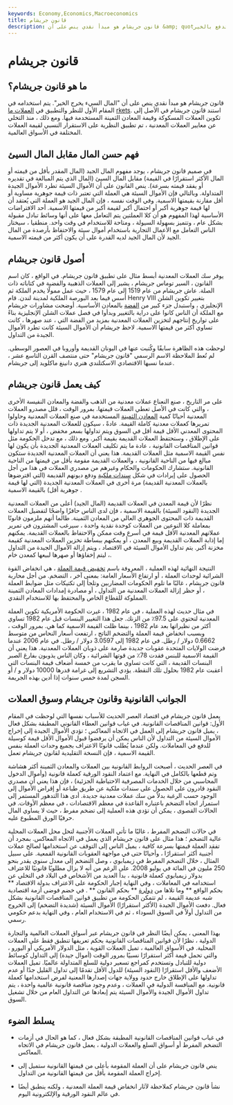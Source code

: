 ```yaml
---
keywords: Economy,Economics,Macroeconomics
title: قانون جريشام
description: قانون جريشام هو مبدأ نقدي ينص على أن &amp; quot؛ الأموال السيئة تدفع بالخير. &amp; quot؛ يتم استخدامه بشكل أساسي للنظر والتطبيق في أسواق العملات.
---
```


# قانون جريشام
## ما هو قانون جريشام؟

قانون جريشام هو مبدأ نقدي ينص على أن "المال السيء يخرج الخير". يتم استخدامه في المقام الأول للنظر والتطبيق في [العملات ما](/international-currency-markets) [rkets](/international-currency-markets). استند قانون جريشام في الأصل إلى تكوين العملات المسكوكة وقيمة المعادن الثمينة المستخدمة فيها. ومع ذلك ، منذ التخلي عن معايير العملات المعدنية ، تم تطبيق النظرية على الاستقرار النسبي لقيمة العملات المختلفة في الأسواق العالمية.

## فهم حسن المال مقابل المال السيئ

في صميم قانون جريشام ، يوجد مفهوم المال الجيد (المال المقدر بأقل من قيمته أو المال الأكثر استقرارًا في القيمة) مقابل المال السيئ (المال الذي يتم المبالغة في تقديره أو يفقد قيمته بسرعة). ينص القانون على أن الأموال السيئة تطرد الأموال الجيدة المتداولة. وبالتالي فإن الأموال السيئة هي العملة التي تعتبر ذات قيمة جوهرية مساوية أو أقل مقارنة بقيمتها الاسمية. وفي الوقت نفسه ، فإن المال الجيد هو العملة التي يُعتقد أن لها قيمة جوهرية أكبر أو احتمال أكبر لقيمة أكبر من قيمتها الاسمية. أحد الافتراضات الأساسية لهذا المفهوم هو أن كلا العملتين يتم التعامل معها على أنها وسائط تبادل مقبولة بشكل عام ، وتتميز بسهولة السيولة ، ومتاحة للاستخدام في وقت واحد. منطقيا ، سيختار الناس التعامل مع الأعمال التجارية باستخدام أموال سيئة والاحتفاظ بأرصدة من المال الجيد لأن المال الجيد لديه القدرة على أن يكون أكثر من قيمته الاسمية.

## أصول قانون جريشام

يوفر سك العملات المعدنية أبسط مثال على تطبيق قانون جريشام. في الواقع ، كان اسم القانون ، السير توماس جريشام ، يشير إلى العملات الذهبية والفضية في كتاباته ذات الصلة. عاش جريشام من عام 1519 إلى عام 1579 ، حيث عمل ممولًا يخدم الملكة ثم أسس فيما بعد البورصة الملكية لمدينة لندن. قام Henry VIII بتغيير تكوين الشلن الإنجليزي ، واستبدل جزء كبير من [الفضة](/silver-standard) بالمعادن الأساسية. أوضحت مشاورات جريشام مع الملكة أن الناس كانوا على دراية بالتغيير وبدأوا في فصل عملات الشلن الإنجليزية بناءً على تواريخ إنتاجهم لتخزين العملات المعدنية بمزيد من الفضة التي ، عند صهرها ، كانت تساوي أكثر من قيمتها الاسمية. لاحظ جريشام أن الأموال السيئة كانت تطرد الأموال الجيدة من التداول.

لوحظت هذه الظاهرة سابقًا وكُتبت عنها في اليونان القديمة وأوروبا في العصور الوسطى. لم تُعط الملاحظة الاسم الرسمي "قانون جريشام" حتى منتصف القرن التاسع عشر ، عندما نسبها الاقتصادي الاسكتلندي هنري دانينغ ماكلويد إلى جريشام.

## كيف يعمل قانون جريشام

على مر التاريخ ، صنع النعناع عملات معدنية من الذهب والفضة والمعادن النفيسة الأخرى ، والتي كانت في الأصل تعطي العملات قيمتها. بمرور الوقت ، قلل مصدرو العملات المعدنية أحيانًا كمية [المعادن الثمينة](/preciousmetal) المستخدمة في صنع العملات المعدنية وحاولوا تمريرها كعملات معدنية كاملة القيمة. عادةً ، سيكون للعملات المعدنية الجديدة ذات المحتوى المعدني الأقل قيمة أقل في السوق ويتم تداولها بسعر مخفض ، أو لا يتم تداولها على الإطلاق ، وستحتفظ العملات القديمة بقيمة أكبر. ومع ذلك ، مع تدخل الحكومة مثل قوانين المناقصات القانونية ، عادة ما يتم تكليف العملات المعدنية الجديدة بأن يكون لها نفس القيمة الاسمية مثل العملات القديمة. هذا يعني أن العملات المعدنية الجديدة ستكون مبالغ فيها من الناحية القانونية ، والعملات القديمة مقومة بأقل من قيمتها من الناحية القانونية. ستشارك الحكومات والحكام وغيرهم من مصدري العملات في هذا من أجل الحصول على إيرادات في شكل [سندات ملكية](/seigniorage) ودفع ديونهم القديمة (التي اقترضوها بالعملات المعدنية القديمة) مرة أخرى في العملات المعدنية الجديدة (التي لها قيمة جوهرية أقل) بالقيمة الاسمية .

نظرًا لأن قيمة المعدن في العملات القديمة (المال الجيد) أعلى من العملات المعدنية الجديدة (النقود السيئة) بالقيمة الاسمية ، فإن لدى الناس حافزًا واضحًا لتفضيل العملات القديمة ذات المحتوى الجوهري العالي من المعادن الثمينة. طالما أنهم ملزمون قانونًا بمعاملة كلا النوعين من العملات كوحدة نقدية واحدة ، سيرغب المشترون في تمرير عملاتهم المعدنية الأقل قيمة في أسرع وقت ممكن والاحتفاظ بالعملات القديمة. يمكنهم إما إذابة العملات القديمة وبيع المعدن ، أو يمكنهم ببساطة تخزين العملات المعدنية كقيمة مخزنة أكبر. يتم تداول الأموال السيئة في الاقتصاد ، ويتم إزالة الأموال الجيدة من التداول ، ليتم إخفاؤها أو صهرها لبيعها كمعدن خام.

النتيجة النهائية لهذه العملية ، المعروفة باسم [تخفيض قيمة العملة](/debasement) ، هي انخفاض القوة الشرائية لوحدات العملة ، أو ارتفاع الأسعار العامة: بمعنى آخر ، التضخم. من أجل محاربة قانون جريشام ، غالبًا ما تلوم الحكومات المضاربين وتلجأ إلى تكتيكات مثل ضوابط العملة ، أو حظر إزالة العملات المعدنية من التداول ، أو مصادرة إمدادات المعادن الثمينة المملوكة للقطاع الخاص والمحتفظ بها للاستخدام النقدي.

في مثال حديث لهذه العملية ، في عام 1982 ، غيرت الحكومة الأمريكية تكوين العملة المعدنية لتحتوي على 97.5٪ من الزنك. جعل هذا التغيير البنسات قبل عام 1982 تساوي أكثر من نظيراتها بعد عام 1982 ، بينما ظلت القيمة الاسمية كما هي. بمرور الوقت ، وبسبب انخفاض قيمة العملة والتضخم الناتج ، ارتفعت أسعار النحاس من متوسط 0.6662 دولار / رطل. في عام 1982 إلى 3.0597 دولار / رطل. في عام 2006 عندما فرضت الولايات المتحدة عقوبات جديدة صارمة على ذوبان العملات المعدنية. هذا يعني أن القيمة الاسمية للبنس فقدت 78٪ من قوتها الشرائية ، وكان الناس يذوبون بفارغ الصبر البنسات القديمة ، التي كانت تساوي ما يقرب من خمسة أضعاف قيمة البنسات التي أعقبت عام 1982 بحلول تلك النقطة. يؤدي التشريع إلى غرامة قدرها 10000 دولار و / أو السجن لمدة خمس سنوات إذا أدين بهذه الجريمة.

## الجوانب القانونية وقانون جريشام وسوق العملات

يعمل قانون جريشام في اقتصاد العصر الحديث للأسباب نفسها التي لوحظت في المقام الأول: قوانين المناقصات القانونية. في غياب قوانين العطاء القانوني المطبقة بشكل فعال ، يميل قانون جريشام إلى العمل في الاتجاه المعاكس ؛ تؤدي الأموال الجيدة إلى إخراج الأموال السيئة من التداول لأن الناس يمكن أن يرفضوا قبول الأموال الأقل قيمة كوسيلة للدفع في المعاملات. ولكن عندما يُطلب قانونًا الاعتراف بجميع وحدات العملة بنفس القيمة الاسمية ، فإن النسخة التقليدية لقانون جريشام تعمل.

في العصر الحديث ، أصبحت الروابط القانونية بين العملات والمعادن الثمينة أكثر هشاشة وتم قطعها بالكامل في النهاية. مع اعتماد النقود الورقية كعملة قانونية (وأموال الدخول المحاسبي من خلال الخدمات المصرفية الاحتياطية الجزئية) ، فإن هذا يعني أن مصدري النقود قادرون على الحصول على سندات ملكية عن طريق طباعة أو إقراض الأموال إلى الوجود حسب الرغبة بدلاً من سك عملات معدنية جديدة. أدى هذا التدهور المستمر إلى استمرار اتجاه التضخم باعتباره القاعدة في معظم الاقتصادات ، في معظم الأوقات. في الحالات القصوى ، يمكن أن تؤدي هذه العملية إلى تضخم مفرط ، حيث لا يساوي المال حرفيًا الورق المطبوع عليه.

في حالات التضخم المفرط ، غالبًا ما تأتي العملات الأجنبية لتحل محل العملات المحلية عالية التضخم ؛ هذا مثال على قانون جريشام الذي يعمل في الاتجاه المعاكس. بمجرد أن تفقد العملة قيمتها بسرعة كافية ، يميل الناس إلى التوقف عن استخدامها لصالح عملات أجنبية أكثر استقرارًا ، وأحيانًا حتى في مواجهة العقوبات القانونية القمعية. على سبيل المثال ، خلال التضخم المفرط في زيمبابوي ، وصل التضخم إلى معدل سنوي يقدر بنحو 250 مليون في المائة في يوليو 2008. على الرغم من أنه لا يزال مطلوبًا قانونيًا للاعتراف بدولار زيمبابوي كعملة قانونية ، بدأ العديد من الأشخاص في البلاد في التخلي عن استخدامه في المعاملات ، وفي النهاية إجبار الحكومة على الاعتراف بدولة الاقتصاد ** بحكم الواقع ** وما تلاها من [دولرة](/dollarization) ** بحكم القانون ** . في خضم فوضى أزمة اقتصادية شبه عديمة القيمة ، لم تتمكن الحكومة من تطبيق قوانين المناقصات القانونية بشكل فعال. دفعت الأموال الجيدة (الأكثر استقرارًا) الأموال السيئة (شديدة التضخم) إلى الخروج من التداول أولاً في السوق السوداء ، ثم في الاستخدام العام ، وفي النهاية بدعم حكومي رسمي.

بهذا المعنى ، يمكن أيضًا النظر في قانون جريشام عبر أسواق العملات العالمية والتجارة الدولية ، نظرًا لأن قوانين المناقصات القانونية بحكم تعريفها تنطبق فقط على العملات المحلية. في الأسواق العالمية ، تميل العملات القوية ، مثل الدولار الأمريكي أو اليورو ، والتي تحمل قيمة أكثر استقرارًا نسبيًا بمرور الوقت (أموال جيدة) إلى التداول كوسائط دولية للتبادل وتستخدم كمراجع تسعير دولية للسلع المتداولة عالميًا. تميل العملات الأضعف والأقل استقرارًا (النقود السيئة) للدول الأقل تقدمًا إلى تداول القليل جدًا أو عدم تداولها على الإطلاق خارج حدود وولاية جهات إصدارها المعنية لفرض استخدامها كعملة قانونية. مع المنافسة الدولية في العملات ، وعدم وجود مناقصة قانونية عالمية واحدة ، يتم تداول الأموال الجيدة والأموال السيئة يتم إبعادها عن التداول العام من خلال تشغيل السوق.

## يسلط الضوء

- في غياب قوانين المناقصات القانونية المطبقة بشكل فعال ، كما هو الحال في أزمات التضخم المفرط أو أسواق السلع والعملات الدولية ، يعمل قانون جريشام في الاتجاه المعاكس.

- ينص قانون جريشام على أن العملة المقومة بأعلى من قيمتها القانونية ستميل إلى إخراج العملة المقومة بأقل من قيمتها القانونية من التداول.

- نشأ قانون جريشام كملاحظة لآثار انخفاض قيمة العملة المعدنية ، ولكنه ينطبق أيضًا في عالم النقود الورقية والإلكترونية اليوم.

